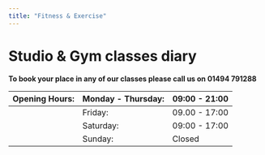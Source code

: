 ```yaml
---
title: "Fitness & Exercise"
---
```


# Studio & Gym classes diary

<div class="redline"></div>

**To book your place in any of our classes please call us on 01494 791288**

| **Opening Hours:** | Monday - Thursday: | 09:00 - 21:00 |
|--------------------|--------------------|---------------|
|                    | Friday:            | 09.00 - 17:00 |
|                    | Saturday:          | 09:00 - 17:00 |
|                    | Sunday:            | Closed        |